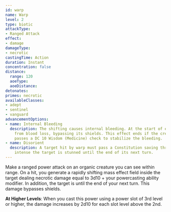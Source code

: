 ```yaml
---
id: warp
name: Warp
level: 2
type: biotic
attackType:
- Ranged Attack
effect:
- damage
damageType:
- necrotic
castingTime: Action
duration: Instant
concentration: false
distance:
  range: 120
  aoeType:
  aoeDistance:
detonates:
primes: necrotic
availableClasses:
- adept
- sentinel
- vanguard
advancementOptions:
- name: Internal Bleeding
  description: The shifting causes internal bleeding. At the start of each of your turns, the target suffers 1d6 damage
    from blood loss, bypassing its shields. This effect ends if the creature uses medi-gel or if it or another creature
    passes a DC 10 Wisdom (Medicine) check to stabilize the bleeding.
- name: Disorient
  description: A target hit by warp must pass a Constitution saving throw. On a failed save, the force of warp is so
    intense the target is stunned until the end of its next turn.
---
```

Make a ranged power attack on an organic creature you can see within range. On a hit, you generate a rapidly shifting mass
effect field inside the target dealing necrotic damage equal to 3d10 + your powercasting ability modifier. In addition,
the target is <me-condition id="primed" sub="necrotic"/> until the end of your next turn. This damage bypasses shields.

__At Higher Levels__: When you cast this power using a power slot of 3rd level or higher, the damage increases by 2d10 for
each slot level above the 2nd.
